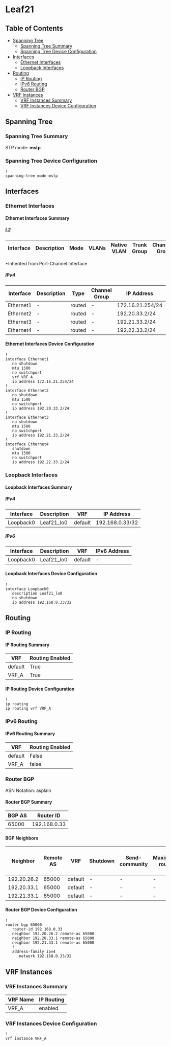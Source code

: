 # Leaf21

## Table of Contents

- [Spanning Tree](#spanning-tree)
  - [Spanning Tree Summary](#spanning-tree-summary)
  - [Spanning Tree Device Configuration](#spanning-tree-device-configuration)
- [Interfaces](#interfaces)
  - [Ethernet Interfaces](#ethernet-interfaces)
  - [Loopback Interfaces](#loopback-interfaces)
- [Routing](#routing)
  - [IP Routing](#ip-routing)
  - [IPv6 Routing](#ipv6-routing)
  - [Router BGP](#router-bgp)
- [VRF Instances](#vrf-instances)
  - [VRF Instances Summary](#vrf-instances-summary)
  - [VRF Instances Device Configuration](#vrf-instances-device-configuration)

## Spanning Tree

### Spanning Tree Summary

STP mode: **mstp**

### Spanning Tree Device Configuration

```eos
!
spanning-tree mode mstp
```

## Interfaces

### Ethernet Interfaces

#### Ethernet Interfaces Summary

##### L2

| Interface | Description | Mode | VLANs | Native VLAN | Trunk Group | Channel-Group |
| --------- | ----------- | ---- | ----- | ----------- | ----------- | ------------- |

*Inherited from Port-Channel Interface

##### IPv4

| Interface | Description | Type | Channel Group | IP Address | VRF |  MTU | Shutdown | ACL In | ACL Out |
| --------- | ----------- | -----| ------------- | ---------- | ----| ---- | -------- | ------ | ------- |
| Ethernet1 | - | routed | - | 172.16.21.254/24 | VRF_A | 1500 | False | - | - |
| Ethernet2 | - | routed | - | 192.20.33.2/24 | default | 1500 | False | - | - |
| Ethernet3 | - | routed | - | 192.21.33.2/24 | default | 1500 | False | - | - |
| Ethernet4 | - | routed | - | 192.22.33.2/24 | default | 1500 | True | - | - |

#### Ethernet Interfaces Device Configuration

```eos
!
interface Ethernet1
   no shutdown
   mtu 1500
   no switchport
   vrf VRF_A
   ip address 172.16.21.254/24
!
interface Ethernet2
   no shutdown
   mtu 1500
   no switchport
   ip address 192.20.33.2/24
!
interface Ethernet3
   no shutdown
   mtu 1500
   no switchport
   ip address 192.21.33.2/24
!
interface Ethernet4
   shutdown
   mtu 1500
   no switchport
   ip address 192.22.33.2/24
```

### Loopback Interfaces

#### Loopback Interfaces Summary

##### IPv4

| Interface | Description | VRF | IP Address |
| --------- | ----------- | --- | ---------- |
| Loopback0 | Leaf21_lo0 | default | 192.168.0.33/32 |

##### IPv6

| Interface | Description | VRF | IPv6 Address |
| --------- | ----------- | --- | ------------ |
| Loopback0 | Leaf21_lo0 | default | - |

#### Loopback Interfaces Device Configuration

```eos
!
interface Loopback0
   description Leaf21_lo0
   no shutdown
   ip address 192.168.0.33/32
```

## Routing

### IP Routing

#### IP Routing Summary

| VRF | Routing Enabled |
| --- | --------------- |
| default | True |
| VRF_A | True |

#### IP Routing Device Configuration

```eos
!
ip routing
ip routing vrf VRF_A
```

### IPv6 Routing

#### IPv6 Routing Summary

| VRF | Routing Enabled |
| --- | --------------- |
| default | False |
| VRF_A | false |

### Router BGP

ASN Notation: asplain

#### Router BGP Summary

| BGP AS | Router ID |
| ------ | --------- |
| 65000 | 192.168.0.33 |

#### BGP Neighbors

| Neighbor | Remote AS | VRF | Shutdown | Send-community | Maximum-routes | Allowas-in | BFD | RIB Pre-Policy Retain | Route-Reflector Client | Passive | TTL Max Hops |
| -------- | --------- | --- | -------- | -------------- | -------------- | ---------- | --- | --------------------- | ---------------------- | ------- | ------------ |
| 192.20.26.2 | 65000 | default | - | - | - | - | - | - | - | - | - |
| 192.20.33.1 | 65000 | default | - | - | - | - | - | - | - | - | - |
| 192.21.33.1 | 65000 | default | - | - | - | - | - | - | - | - | - |

#### Router BGP Device Configuration

```eos
!
router bgp 65000
   router-id 192.168.0.33
   neighbor 192.20.26.2 remote-as 65000
   neighbor 192.20.33.1 remote-as 65000
   neighbor 192.21.33.1 remote-as 65000
   !
   address-family ipv4
      network 192.168.0.33/32
```

## VRF Instances

### VRF Instances Summary

| VRF Name | IP Routing |
| -------- | ---------- |
| VRF_A | enabled |

### VRF Instances Device Configuration

```eos
!
vrf instance VRF_A
```
